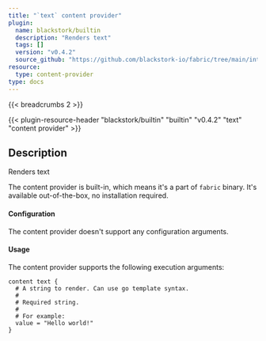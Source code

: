 ```yaml
---
title: "`text` content provider"
plugin:
  name: blackstork/builtin
  description: "Renders text"
  tags: []
  version: "v0.4.2"
  source_github: "https://github.com/blackstork-io/fabric/tree/main/internal/builtin/"
resource:
  type: content-provider
type: docs
---
```


{{< breadcrumbs 2 >}}

{{< plugin-resource-header "blackstork/builtin" "builtin" "v0.4.2" "text" "content provider" >}}

## Description
Renders text

The content provider is built-in, which means it's a part of `fabric` binary. It's available out-of-the-box, no installation required.


#### Configuration

The content provider doesn't support any configuration arguments.

#### Usage

The content provider supports the following execution arguments:

```hcl
content text {
  # A string to render. Can use go template syntax.
  #
  # Required string.
  #
  # For example:
  value = "Hello world!"
}
```

